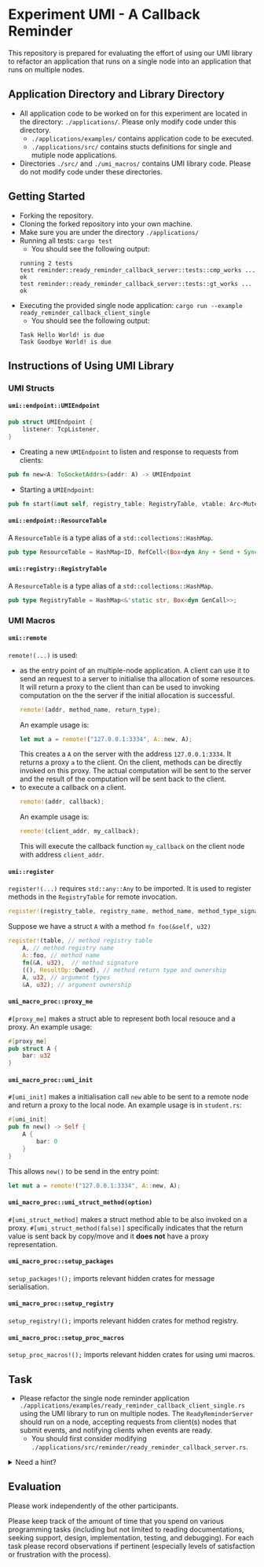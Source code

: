 # Experiment UMI - A Callback Reminder
This repository is prepared for evaluating the effort of using our UMI library to refactor an application that runs on a single node into an application that runs on multiple nodes.

## Application Directory and Library Directory
- All application code to be worked on for this experiment are located in the directory: `./applications/`. Please only modify code under this directory.
    - `./applications/examples/` contains application code to be executed.
    - `./applications/src/` contains stucts definitions for single and mutiple node applications.
- Directories `./src/` and `./umi_macros/` contains UMI library code. Please do not modify code under these directories.

## Getting Started
- Forking the repository.
- Cloning the forked repository into your own machine.
- Make sure you are under the directory `./applications/`
- Running all tests: `cargo test`
    - You should see the following output:
    ```
    running 2 tests
    test reminder::ready_reminder_callback_server::tests::cmp_works ... ok
    test reminder::ready_reminder_callback_server::tests::gt_works ... ok
    ```
- Executing the provided single node application: `cargo run --example ready_reminder_callback_client_single`
    - You should see the following output:
    ```
    Task Hello World! is due
    Task Goodbye World! is due
    ```
## Instructions of Using UMI Library
### UMI Structs
#### __`umi::endpoint::UMIEndpoint`__
```rust
pub struct UMIEndpoint {
    listener: TcpListener,
}
```
- Creating a new `UMIEndpoint` to listen and response to requests from clients:
```rust
pub fn new<A: ToSocketAddrs>(addr: A) -> UMIEndpoint
```
- Starting a `UMIEndpoint`:
```rust
pub fn start(&mut self, registry_table: RegistryTable, vtable: Arc<Mutex<ResourceTable>>)
```

#### __`umi::endpoint::ResourceTable`__
A `ResourceTable` is a type alias of a `std::collections::HashMap`.
```rust
pub type ResourceTable = HashMap<ID, RefCell<(Box<dyn Any + Send + Sync>, bool)>>;
```

#### __`umi::registry::RegistryTable`__
A `ResourceTable` is a type alias of a `std::collections::HashMap`.
```rust
pub type RegistryTable = HashMap<&'static str, Box<dyn GenCall>>;
```

### UMI Macros
#### __`umi::remote`__
`remote!(...)` is used:
- as the entry point of an multiple-node application. A client can use it to send an request to a server to initialise tha allocation of some resources. It will return a proxy to the client than can be used to invoking computation on the the server if the initial allocation is successful.
    ```rust
    remote!(addr, method_name, return_type);
    ```
    An example usage is:
    ```rust
    let mut a = remote!("127.0.0.1:3334", A::new, A);
    ```
    This creates a `A` on the server with the address `127.0.0.1:3334`. It returns a proxy `a` to the client. On the client, methods can be directly invoked on this proxy. The actual computation will be sent to the server and the result of the computation will be sent back to the client.
- to execute a callback on a client.
    ```rust
    remote!(addr, callback);
    ```
    An example usage is:
    ```rust
    remote!(client_addr, my_callback);
    ```
    This will execute the callback function `my_callback` on the client node with address `client_addr`.
#### __`umi::register`__
`register!(...)` requires `std::any::Any` to be imported. It is used to register methods in the `RegistryTable` for remote invocation.
```rust
register!(registry_table, registry_name, method_name, method_type_signature, (method_return_type, method_return_ownership), argument_types*, argument_ownerships*)
```
Suppose we have a struct `A` with a method `fn foo(&self, u32)`
```rust
register!(table, // method registry table
    A, // method registry name
    A::foo, // method name
    fn(&A, u32),  // method signature
    ((), ResultOp::Owned), // method return type and ownership
    A, u32, // argument types
    &A, u32); // argument ownership
```
#### __`umi_macro_proc::proxy_me`__
`#[proxy_me]` makes a struct able to represent both local resouce and a proxy. An example usage:
```rust
#[proxy_me]
pub struct A {
    bar: u32
}
```
#### __`umi_macro_proc::umi_init`__
`#[umi_init]` makes a initialisation call `new` able to be sent to a remote node and return a proxy to the local node. An example usage is in `student.rs`:
```rust
#[umi_init]
pub fn new() -> Self {
    A {
        bar: 0
    }
}
```
This allows `new()` to be send in the entry point:
```rust
let mut a = remote!("127.0.0.1:3334", A::new, A);
```

#### __`umi_macro_proc::umi_struct_method(option)`__
`#[umi_struct_method]` makes a struct method able to be also invoked on a proxy. `#[umi_struct_method(false)]` specifically indicates that the return value is sent back by copy/move and it **does not** have a proxy representation.

#### __`umi_macro_proc::setup_packages`__ 
`setup_packages!();` imports relevant hidden crates for message serialisation.

#### __`umi_macro_proc::setup_registry`__
`setup_registry!();` imports relevant hidden crates for method registry.

#### __`umi_macro_proc::setup_proc_macros`__
`setup_proc_macros!();` imports relevant hidden crates for using umi macros.

## Task
- Please refactor the single node reminder application `./applications/examples/ready_reminder_callback_client_single.rs` using the UMI library to run on multiple nodes. The `ReadyReminderServer` should run on a node, accepting requests from client(s) nodes that submit events, and notifying clients when events are ready.
    - You should first consider modifying `./applications/src/reminder/ready_reminder_callback_server.rs`.
    
<details><summary> Need a hint? </summary>
<p>
The client needs a port with fixed address for listening callbacks.
</p>
</details>


## Evaluation

Please work independently of the other participants.

Please keep track of the amount of time that you spend on various programming tasks (including but not limited to reading documentations, seeking support, design, implementation, testing, and debugging). For each task please record observations if pertinent (especially levels of satisfaction or frustration with the process).